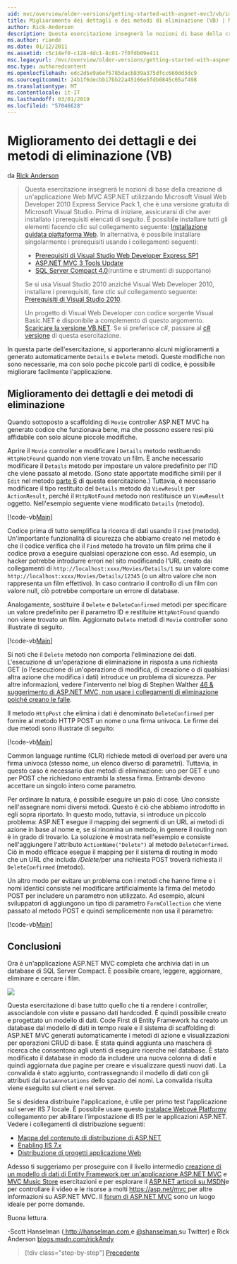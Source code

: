 ```yaml
---
uid: mvc/overview/older-versions/getting-started-with-aspnet-mvc3/vb/improving-the-details-and-delete-methods
title: Miglioramento dei dettagli e dei metodi di eliminazione (VB) | Microsoft Docs
author: Rick-Anderson
description: Questa esercitazione insegnerà le nozioni di base della creazione di un'applicazione Web MVC ASP.NET utilizzando Microsoft Visual Web Developer 2010 Express Service Pack 1, ovvero...
ms.author: riande
ms.date: 01/12/2011
ms.assetid: c5c14ef0-c128-4dc1-8c01-7f0fdb09e411
msc.legacyurl: /mvc/overview/older-versions/getting-started-with-aspnet-mvc3/vb/improving-the-details-and-delete-methods
msc.type: authoredcontent
ms.openlocfilehash: edc2d5e9a6ef5785dacb839a375dfcc660dd3dc9
ms.sourcegitcommit: 24b1f6decbb17bb22a45166e5fdb0845c65af498
ms.translationtype: MT
ms.contentlocale: it-IT
ms.lasthandoff: 03/01/2019
ms.locfileid: "57046628"
---
```

<a name="improving-the-details-and-delete-methods-vb"></a>Miglioramento dei dettagli e dei metodi di eliminazione (VB)
====================
da [Rick Anderson]((https://twitter.com/RickAndMSFT))

> Questa esercitazione insegnerà le nozioni di base della creazione di un'applicazione Web MVC ASP.NET utilizzando Microsoft Visual Web Developer 2010 Express Service Pack 1, che è una versione gratuita di Microsoft Visual Studio. Prima di iniziare, assicurarsi di che aver installato i prerequisiti elencati di seguito. È possibile installare tutti gli elementi facendo clic sul collegamento seguente: [Installazione guidata piattaforma Web](https://www.microsoft.com/web/gallery/install.aspx?appid=VWD2010SP1Pack). In alternativa, è possibile installare singolarmente i prerequisiti usando i collegamenti seguenti:
> 
> - [Prerequisiti di Visual Studio Web Developer Express SP1](https://www.microsoft.com/web/gallery/install.aspx?appid=VWD2010SP1Pack)
> - [ASP.NET MVC 3 Tools Update](https://www.microsoft.com/web/gallery/install.aspx?appsxml=&amp;appid=MVC3)
> - [SQL Server Compact 4.0](https://www.microsoft.com/web/gallery/install.aspx?appid=SQLCE;SQLCEVSTools_4_0)(runtime e strumenti di supportano)
> 
> Se si usa Visual Studio 2010 anziché Visual Web Developer 2010, installare i prerequisiti, fare clic sul collegamento seguente: [Prerequisiti di Visual Studio 2010](https://www.microsoft.com/web/gallery/install.aspx?appsxml=&amp;appid=VS2010SP1Pack).
> 
> Un progetto di Visual Web Developer con codice sorgente Visual Basic.NET è disponibile a complemento di questo argomento. [Scaricare la versione VB.NET](https://code.msdn.microsoft.com/Introduction-to-MVC-3-10d1b098). Se si preferisce c#, passare al [c# versione](../cs/improving-the-details-and-delete-methods.md) di questa esercitazione.


In questa parte dell'esercitazione, si apporteranno alcuni miglioramenti a generato automaticamente `Details` e `Delete` metodi. Queste modifiche non sono necessarie, ma con solo poche piccole parti di codice, è possibile migliorare facilmente l'applicazione.

## <a name="improving-the-details-and-delete-methods"></a>Miglioramento dei dettagli e dei metodi di eliminazione

Quando sottoposto a scaffolding di `Movie` controller ASP.NET MVC ha generato codice che funzionava bene, ma che possono essere resi più affidabile con solo alcune piccole modifiche.

Aprire il `Movie` controller e modificare i `Details` metodo restituendo `HttpNotFound` quando non viene trovato un film. È anche necessario modificare il `Details` metodo per impostare un valore predefinito per l'ID che viene passato al metodo. (Sono state apportate modifiche simili per il `Edit` nel metodo [parte 6](examining-the-edit-methods-and-edit-view.md) di questa esercitazione.) Tuttavia, è necessario modificare il tipo restituito del `Details` metodo da `ViewResult` per `ActionResult`, perché il `HttpNotFound` metodo non restituisce un `ViewResult` oggetto. Nell'esempio seguente viene modificato `Details` (metodo).

[!code-vb[Main](improving-the-details-and-delete-methods/samples/sample1.vb)]

Codice prima di tutto semplifica la ricerca di dati usando il `Find` (metodo). Un'importante funzionalità di sicurezza che abbiamo creato nel metodo è che il codice verifica che il `Find` metodo ha trovato un film prima che il codice prova a eseguire qualsiasi operazione con esso. Ad esempio, un hacker potrebbe introdurre errori nel sito modificando l'URL creato dai collegamenti di `http://localhost:xxxx/Movies/Details/1` su un valore come `http://localhost:xxxx/Movies/Details/12345` (o un altro valore che non rappresenta un film effettivo). In caso contrario il controllo di un film con valore null, ciò potrebbe comportare un errore di database.

Analogamente, sostituire il `Delete` e `DeleteConfirmed` metodi per specificare un valore predefinito per il parametro ID e restituire `HttpNotFound` quando non viene trovato un film. Aggiornato `Delete` metodi di `Movie` controller sono illustrate di seguito.

[!code-vb[Main](improving-the-details-and-delete-methods/samples/sample2.vb)]

Si noti che il `Delete` metodo non comporta l'eliminazione dei dati. L'esecuzione di un'operazione di eliminazione in risposta a una richiesta GET (o l'esecuzione di un'operazione di modifica, di creazione o di qualsiasi altra azione che modifica i dati) introduce un problema di sicurezza. Per altre informazioni, vedere l'intervento nel blog di Stephen Walther [46 & suggerimento di ASP.NET MVC, non usare i collegamenti di eliminazione poiché creano le falle](http://stephenwalther.com/blog/archive/2009/01/21/asp.net-mvc-tip-46-ndash-donrsquot-use-delete-links-because.aspx).

Il metodo `HttpPost` che elimina i dati è denominato `DeleteConfirmed` per fornire al metodo HTTP POST un nome o una firma univoca. Le firme dei due metodi sono illustrate di seguito:

[!code-vb[Main](improving-the-details-and-delete-methods/samples/sample3.vb)]

Common language runtime (CLR) richiede metodi di overload per avere una firma univoca (stesso nome, un elenco diverso di parametri). Tuttavia, in questo caso è necessario due metodi di eliminazione: uno per GET e uno per POST che richiedono entrambi la stessa firma. Entrambi devono accettare un singolo intero come parametro.

Per ordinare la natura, è possibile eseguire un paio di cose. Uno consiste nell'assegnare nomi diversi metodi. Questo è ciò che abbiamo introdotto in egli sopra riportato. In questo modo, tuttavia, si introduce un piccolo problema: ASP.NET esegue il mapping dei segmenti di un URL ai metodi di azione in base al nome e, se si rinomina un metodo, in genere il routing non è in grado di trovarlo. La soluzione è mostrata nell'esempio e consiste nell'aggiungere l'attributo `ActionName("Delete")` al metodo `DeleteConfirmed`. Ciò in modo efficace esegue il mapping per il sistema di routing in modo che un URL che includa <em>/Delete/</em>per una richiesta POST troverà richiesta il `DeleteConfirmed` (metodo).

Un altro modo per evitare un problema con i metodi che hanno firme e i nomi identici consiste nel modificare artificialmente la firma del metodo POST per includere un parametro non utilizzato. Ad esempio, alcuni sviluppatori di aggiungono un tipo di parametro `FormCollection` che viene passato al metodo POST e quindi semplicemente non usa il parametro:

[!code-vb[Main](improving-the-details-and-delete-methods/samples/sample4.vb)]

## <a name="wrapping-up"></a>Conclusioni

Ora è un'applicazione ASP.NET MVC completa che archivia dati in un database di SQL Server Compact. È possibile creare, leggere, aggiornare, eliminare e cercare i film.

![](improving-the-details-and-delete-methods/_static/image1.png)

Questa esercitazione di base tutto quello che ti a rendere i controller, associandole con viste e passano dati hardcoded. È quindi possibile creato e progettato un modello di dati. Code First di Entity Framework ha creato un database dal modello di dati in tempo reale e il sistema di scaffolding di ASP.NET MVC generati automaticamente i metodi di azione e visualizzazioni per operazioni CRUD di base. È stata quindi aggiunta una maschera di ricerca che consentono agli utenti di eseguire ricerche nel database. È stato modificato il database in modo da includere una nuova colonna di dati e quindi aggiornata due pagine per creare e visualizzare questi nuovi dati. La convalida è stato aggiunto, contrassegnando il modello di dati con gli attributi dal `DataAnnotations` dello spazio dei nomi. La convalida risulta viene eseguito sul client e nel server.

Se si desidera distribuire l'applicazione, è utile per primo test l'applicazione sul server IIS 7 locale. È possibile usare questo [instalace Webové Platformy](https://www.microsoft.com/web/gallery/install.aspx?appsxml=&amp;appid=ASPNET;) collegamento per abilitare l'impostazione di IIS per le applicazioni ASP.NET. Vedere i collegamenti di distribuzione seguenti:

- [Mappa del contenuto di distribuzione di ASP.NET](https://msdn.microsoft.com/library/dd394698.aspx)
- [Enabling IIS 7.x](https://blogs.msdn.com/b/rickandy/archive/2011/03/14/enabling-iis-7-x-on-windows-7-vista-sp1-windows-2008-windows-2008-r2.aspx)
- [Distribuzione di progetti applicazione Web](https://msdn.microsoft.com/library/dd394698.aspx)

Adesso ti suggeriamo per proseguire con il livello intermedio [creazione di un modello di dati di Entity Framework per un'applicazione ASP.NET MVC](../../../getting-started/getting-started-with-ef-using-mvc/creating-an-entity-framework-data-model-for-an-asp-net-mvc-application.md) e [MVC Music Store](../../mvc-music-store/mvc-music-store-part-1.md) esercitazioni e per esplorare il [ASP.NET articoli su MSDN](https://msdn.microsoft.com/library/gg416514(VS.98).aspx)e per controllare il video e le risorse a molti [ https://asp.net/mvc ](https://asp.net/mvc) per altre informazioni su ASP.NET MVC. Il [forum di ASP.NET MVC](https://forums.asp.net/1146.aspx) sono un luogo ideale per porre domande.

Buona lettura.

-Scott Hanselman ([ http://hanselman.com ](http://hanselman.com) e [ @shanselman ](http://twitter.com/shanselman) su Twitter) e Rick Anderson [blogs.msdn.com/rickAndy](https://blogs.msdn.com/rickAndy)

> [!div class="step-by-step"]
> [Precedente](adding-validation-to-the-model.md)
